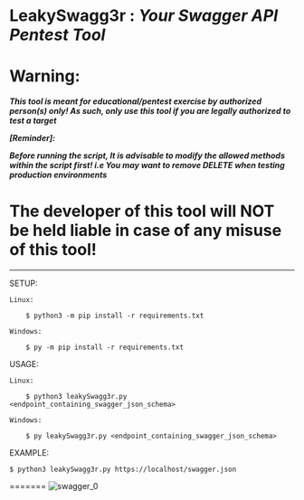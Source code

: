 # LeakySwagg3r : ***Your Swagger API Pentest Tool***
# Warning:
***This tool is meant for educational/pentest exercise by authorized person(s) only!
As such, only use this tool if you are legally authorized to test a target***  

***[Reminder]:***

***Before running the script, It is advisable to modify the allowed methods within the script first! i.e You may want to remove DELETE when testing production environments***

# The developer of this tool will NOT be held liable in case of any misuse of this tool!
------------------------------------------------------------------------------------------------------


SETUP:

	Linux: 
 
 		$ python3 -m pip install -r requirements.txt
   
	Windows: 
 
 		$ py -m pip install -r requirements.txt

USAGE:

	Linux: 
 
		$ python3 leakySwagg3r.py <endpoint_containing_swagger_json_schema>
  
	Windows:
 
		$ py leakySwagg3r.py <endpoint_containing_swagger_json_schema>

EXAMPLE: 

	$ python3 leakySwagg3r.py https://localhost/swagger.json

=======
![swagger_0](https://github.com/3sth3rN00n/LeakySwagg3r/assets/171611980/6413f8d5-3674-4093-a880-045df328054c)
